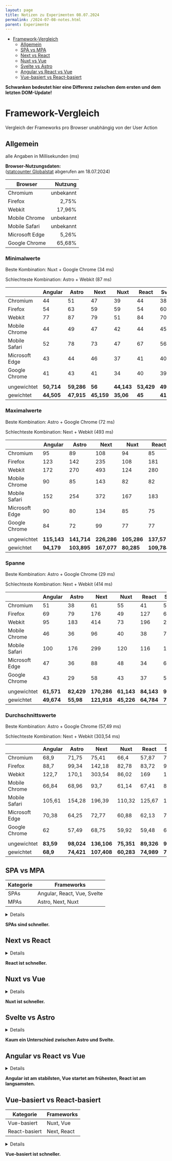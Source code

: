 ```yaml
---
layout: page
title: Notizen zu Experimenten 08.07.2024
permalink: /2024-07-08-notes.html
parent: Experimente
---
```


- [Framework-Vergleich](#framework-vergleich)
  - [Allgemein](#allgemein)
  - [SPA vs MPA](#spa-vs-mpa)
  - [Next vs React](#next-vs-react)
  - [Nuxt vs Vue](#nuxt-vs-vue)
  - [Svelte vs Astro](#svelte-vs-astro)
  - [Angular vs React vs Vue](#angular-vs-react-vs-vue)
  - [Vue-basiert vs React-basiert](#vue-basiert-vs-react-basiert)


**Schwanken bedeutet hier eine Differenz zwischen dem ersten und dem letzten DOM-Update!**

# Framework-Vergleich

Vergleich der Frameworks pro Browser unabhängig von der User Action

## Allgemein

alle Angaben in Millisekunden (ms)

**Browser-Nutzungsdaten:**\
([statcounter Globalstat](https://gs.statcounter.com/) abgerufen am 18.07.2024)

| Browser        |   Nutzung |
| -------------- | --------: |
| Chromium       | unbekannt |
| Firefox        |     2,75% |
| Webkit         |    17,96% |
| Mobile Chrome  | unbekannt |
| Mobile Safari  | unbekannt |
| Microsoft Edge |     5,26% |
| Google Chrome  |    65,68% |

### Minimalwerte

Beste Kombination: Nuxt + Google Chrome (34 ms)

Schlechteste Kombination: Astro + Webkit (87 ms)

|                | Angular    | Astro      | Next       | Nuxt       | React      | Svelte     | Vue        |          |
| -------------- | ---------- | ---------- | ---------- | ---------- | ---------- | ---------- | ---------- | -------- |
| Chromium       | 44         | 51         | 47         | 39         | 44         | 38         | 51         | *44,857* |
| Firefox        | 54         | 63         | 59         | 59         | 54         | 60         | 52         | *57,286* |
| Webkit         | 77         | 87         | 79         | 51         | 84         | 70         | 47         | *70,714* |
| Mobile Chrome  | 44         | 49         | 47         | 42         | 44         | 45         | 46         | *45,286* |
| Mobile Safari  | 52         | 78         | 73         | 47         | 67         | 56         | 52         | *60,714* |
| Microsoft Edge | 43         | 44         | 46         | 37         | 41         | 40         | 40         | *41,571* |
| Google Chrome  | 41         | 43         | 41         | 34         | 40         | 39         | 37         | *39,286* |
|                |            |            |            |            |            |            |            |          |
| ungewichtet    | **50,714** | **59,286** | **56**     | **44,143** | **53,429** | **49,714** | **46,429** |          |
| gewichtet      | **44,505** | **47,915** | **45,159** | **35,06**  | **45**     | **41,941** | **36,277** |          |

### Maximalwerte

Beste Kombination: Astro + Google Chrome (72 ms)

Schlechteste Kombination: Next + Webkit (493 ms)

|                | Angular     | Astro       | Next        | Nuxt        | React       | Svelte      | Vue         |           |
| -------------- | ----------- | ----------- | ----------- | ----------- | ----------- | ----------- | ----------- | --------- |
| Chromium       | 95          | 89          | 108         | 94          | 85          | 95          | 104         | *95,714*  |
| Firefox        | 123         | 142         | 235         | 108         | 181         | 129         | 103         | *145,429* |
| Webkit         | 172         | 270         | 493         | 124         | 280         | 283         | 200         | *260,286* |
| Mobile Chrome  | 90          | 85          | 143         | 82          | 82          | 116         | 89          | *98,143*  |
| Mobile Safari  | 152         | 254         | 372         | 167         | 183         | 208         | 206         | *220,286* |
| Microsoft Edge | 90          | 80          | 134         | 85          | 75          | 102         | 79          | *92,143*  |
| Google Chrome  | 84          | 72          | 99          | 77          | 77          | 89          | 77          | *82,143*  |
|                |             |             |             |             |             |             |             |           |
| ungewichtet    | **115,143** | **141,714** | **226,286** | **105,286** | **137,571** | **146**     | **122,571** |           |
| gewichtet      | **94,179**  | **103,895** | **167,077** | **80,285**  | **109,784** | **118,195** | **93,482**  |           |

### Spanne

Beste Kombination: Astro + Google Chrome (29 ms)

Schlechteste Kombination: Next + Webkit (414 ms)

|                | Angular    | Astro      | Next        | Nuxt       | React      | Svelte     | Vue        |           |
| -------------- | ---------- | ---------- | ----------- | ---------- | ---------- | ---------- | ---------- | --------- |
| Chromium       | 51         | 38         | 61          | 55         | 41         | 57         | 53         | *50,857*  |
| Firefox        | 69         | 79         | 176         | 49         | 127        | 69         | 51         | *88,871*  |
| Webkit         | 95         | 183        | 414         | 73         | 196        | 213        | 153        | *189,571* |
| Mobile Chrome  | 46         | 36         | 96          | 40         | 38         | 71         | 43         | *52,857*  |
| Mobile Safari  | 100        | 176        | 299         | 120        | 116        | 152        | 154        | *159,571* |
| Microsoft Edge | 47         | 36         | 88          | 48         | 34         | 62         | 39         | *50,571*  |
| Google Chrome  | 43         | 29         | 58          | 43         | 37         | 50         | 40         | *42,857*  |
|                |            |            |             |            |            |            |            |           |
| ungewichtet    | **61,571** | **82,429** | **170,286** | **61,143** | **84,143** | **96,286** | **76,143** |           |
| gewichtet      | **49,674** | **55,98**  | **121,918** | **45,226** | **64,784** | **76,254** | **57,208** |           |

### Durchschnittswerte

Beste Kombination: Astro + Google Chrome (57,49 ms)

Schlechteste Kombination: Next + Webkit (303,54 ms)

|                | Angular   | Astro      | Next        | Nuxt       | React      | Svelte     | Vue        |           |
| -------------- | --------- | ---------- | ----------- | ---------- | ---------- | ---------- | ---------- | --------- |
| Chromium       | 68,9      | 71,75      | 75,41       | 66,4       | 57,87      | 73,65      | 77,18      | *70,164*  |
| Firefox        | 88,7      | 99,34      | 142,18      | 82,78      | 83,72      | 93,67      | 82,24      | *96,09*   |
| Webkit         | 122,7     | 170,1      | 303,54      | 86,02      | 169        | 164,23     | 135,72     | *164,473* |
| Mobile Chrome  | 66,84     | 68,96      | 93,7        | 61,14      | 67,41      | 80,81      | 69,04      | *72,557*  |
| Mobile Safari  | 105,61    | 154,28     | 196,39      | 110,32     | 125,67     | 126,19     | 133,03     | *135,927* |
| Microsoft Edge | 70,38     | 64,25      | 72,77       | 60,88      | 62,13      | 74,46      | 60,9       | *66,539*  |
| Google Chrome  | 62        | 57,49      | 68,75       | 59,92      | 59,48      | 64,24      | 61,1       | *61,854*  |
|                |           |            |             |            |            |            |            |           |
| ungewichtet    | **83,59** | **98,024** | **136,106** | **75,351** | **89,326** | **96,75**  | **88,459** |           |
| gewichtet      | **68,9**  | **74,421** | **107,408** | **60,283** | **74,989** | **78,181** | **69,971** |           |

## SPA vs MPA

| Kategorie | Frameworks                  |
| --------- | --------------------------- |
| SPAs      | Angular, React, Vue, Svelte |
| MPAs      | Astro, Next, Nuxt           |

<details>

- Minimalwerte:
  - SPAs: 50,071 (41,931)
  - MPAs: 53,143 (42,7111)
  - kaum Unterschied, SPAs bisschen schneller
- Maximalwerte:
  - SPAs: 130,321 (103,91)
  - MPAs: 157,762 (117,056)
  - SPAs sind schneller
- Durchschnittswerte:
  - SPAs: 89,531 (73,010)
  - MPAs: 103,16 (80,704)
  - SPAs sind schneller
- Spannen:
  - SPAs: 80,25 (61,979)
  - MPAs: 104,619 (74,374)
  - SPAs sind schneller

</details>

**SPAs sind schneller.**

## Next vs React

<details>

- Minimalwerte:
  - Next: 56 (45,159)
  - React: 53,429 (45)
  - kaum Unterschied, React bisschen schneller
- Maximalwerte:
  - Next: 226,286 (167,077)
  - React: 137,571 (109,784)
  - React ist schneller
- Durchschnittswerte:
  - Next: 136,106 (107,408)
  - React: 89,326 (74,989)
  - React ist schneller
- Spannen:
  - Next: 170,286 (121,918)
  - React: 84,143 (64,784)
  - React ist schneller

</details>

**React ist schneller.**

## Nuxt vs Vue

<details>

- Minimalwerte:
  - Nuxt: 44,143 (35,06)
  - Vue: 46,429 (36,277)
  - kaum Unterschied, Nuxt bisschen schneller
- Maximalwerte:
  - Nuxt: 105,286 (80,285)
  - Vue: 122,571 (93,482)
  - Nuxt ist schneller
- Durchschnittswerte:
  - Nuxt: 75,351 (60,283)
  - Vue: 88,459 (69,971)
  - Nuxt ist schneller
- Spannen:
  - Nuxt: 61,143 (45,226)
  - Vue: 76,143 (57,205)
  - Nuxt ist schneller

</details>

**Nuxt ist schneller.**

## Svelte vs Astro

<details>

- Minimalwerte:
  - Svelte: 49,714 (41,941)
  - Astro: 59,286 (47,915)
  - Svelte ist schneller
- Maximalwerte:
  - Svelte: 146 (118,195)
  - Astro: 141,714 (103,895)
  - kaum Unterschied, Astro etwas schneller
- Durchschnittswerte:
  - Svelte: 96,75 (78,181)
  - Astro: 98,024 (74,421)
  - kaum Unterschied
- Spannen:
  - Svelte: 96,286 (76,254)
  - Astro: 82,429 (55,98)
  - Astro ist schneller
</details>

**Kaum ein Unterschied zwischen Astro und Svelte.**

## Angular vs React vs Vue

<details>

- Minimalwerte:
  - Angular: 50,714 (44,505)
  - React: 53,429 (45)
  - Vue: 46,429 (36,277)
  - Vue ist am schnellsten
- Maximalwerte:
  - Angular: 115,143 (94,179)
  - React: 137,571 (109,784)
  - Vue: 122,571 (93,482)
  - React ist etwas langsamer als andere
- Durchschnittswerte:
  - Angular: 83,59 (68,9)
  - React: 89,326 (74,421)
  - Vue: 88,459 (69,971)
  - Angular ist am schnellsten
- Spannen:
  - Angular: 64,429 (49,674)
  - React: 84,143 (64,784)
  - Vue: 76,143 (57,205)
  - Angular ist am schnellsten

</details>

**Angular ist am stabilsten, Vue startet am frühesten, React ist am langsamsten.**

## Vue-basiert vs React-basiert

| Kategorie     | Frameworks  |
| ------------- | ----------- |
| Vue-basiert   | Nuxt, Vue   |
| React-basiert | Next, React |

<details>

- Minimalwerte:
  - Vue-basiert: 45,286 (35,668)
  - React-basiert: 54,714 (45,08)
  - Vue-basiert ist schneller
- Maximalwerte:
  - Vue-basiert: 113,929 (86,883)
  - React-basiert: 181,929 (138,431)
  - Vue-basiert ist schneller
- Durchschnittswerte:
  - Vue-basiert: 81,905 (65,127)
  - React-basiert: 112,716 (91,199)
  - Vue-basiert ist schneller
- Spannen:
  - Vue-basiert: 68,643 (51,215)
  - React-basiert: 129,214 (93,351)
  - Vue-basiert ist schneller

</details>

**Vue-basiert ist schneller.**